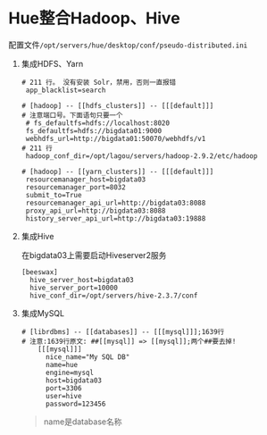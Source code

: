 # Hue整合Hadoop、Hive

配置文件`/opt/servers/hue/desktop/conf/pseudo-distributed.ini`

1. 集成HDFS、Yarn

   ```
   # 211 行。 没有安装 Solr，禁用，否则一直报错
   	app_blacklist=search
   	
   # [hadoop] -- [[hdfs_clusters]] -- [[[default]]]
   # 注意端口号。下面语句只要一个
   	# fs_defaultfs=hdfs://localhost:8020
   	fs_defaultfs=hdfs://bigdata01:9000
   	webhdfs_url=http://bigdata01:50070/webhdfs/v1
   # 211 行
   	hadoop_conf_dir=/opt/lagou/servers/hadoop-2.9.2/etc/hadoop
   	
   # [hadoop] -- [[yarn_clusters]] -- [[[default]]]
   	resourcemanager_host=bigdata03
   	resourcemanager_port=8032
   	submit_to=True
   	resourcemanager_api_url=http://bigdata03:8088
   	proxy_api_url=http://bigdata03:8088
   	history_server_api_url=http://bigdata03:19888
   ```

2. 集成Hive

   在bigdata03上需要启动Hiveserver2服务

   ```
   [beeswax]
     hive_server_host=bigdata03
     hive_server_port=10000
     hive_conf_dir=/opt/servers/hive-2.3.7/conf
   ```

3. 集成MySQL

   ```
   # [librdbms] -- [[databases]] -- [[[mysql]]];1639行
   # 注意:1639行原文: ##[[mysql]] => [[mysql]];两个##要去掉!
       [[[mysql]]]
         nice_name="My SQL DB"
         name=hue
         engine=mysql
         host=bigdata03
         port=3306
         user=hive
         password=123456
   ```

   > name是database名称